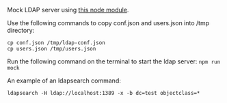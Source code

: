 Mock LDAP server using [this node module](https://github.com/veo-labs/ldap-server-mock).

Use the following commands to copy conf.json and users.json into /tmp directory:
```
cp conf.json /tmp/ldap-conf.json
cp users.json /tmp/users.json
```

Run the following command on the terminal to start the ldap server: `npm run mock`

An example of an ldapsearch command:

`ldapsearch -H ldap://localhost:1389 -x -b dc=test objectclass=*`